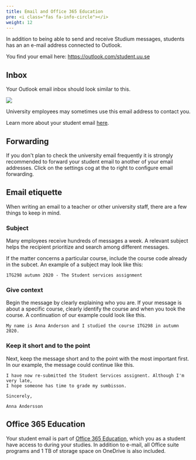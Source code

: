 ```yaml
---
title: Email and Office 365 Education
pre: <i class="fas fa-info-circle"></i>
weight: 12
---
```


In addition to being able to send and receive Studium messages, students has an 
an e-mail address connected to Outlook.

You find your email here: https://outlook.com/student.uu.se

[email]: https://outlook.com/student.uu.se

## Inbox

Your Outlook email inbox should look similar to this. 

<img src="/images/studenttjanster/email/inbox.gif"/>

[uu-student]: https://www2.uu.se/student/

University employees may sometimes use this email address to contact you.

Learn more about your student email [here][email].


[email]: https://www2.uu.se/en/students/it-for-students/email

## Forwarding

If you don't plan to check the university email frequently it is strongly
recommended to forward your student email to another of your email addresses. 
Click on the settings cog at the to right to configure email forwarding.

## Email etiquette 

When writing an email to a teacher or other university staff, there are a few
things to keep in mind.

### Subject

Many employees receive hundreds of messages a week. A relevant subject helps the
recipient prioritize and search among different messages.

If the matter concerns a particular course, include the
course code already in the subcet. An example of a subject 
may look like this:


``` text
1TG298 autumn 2020 - The Student services assignment
```

### Give context

Begin the message by clearly explaining who you are. If your message is about a
specific course, clearly identify the course and when you took the course. 
A continuation of our example could look like this.


``` text
My name is Anna Anderson and I studied the course 1TG298 in autumn 2020.
```

### Keep it short and to the point

Next, keep the message short and to the point with the most
important first. In our example, the message could continue like this.


``` text
I have now re-submitted the Student Services assignent. Although I'm very late,
I hope someone has time to grade my sumbisson. 

Sincerely,

Anna Andersson
```

## Office 365 Education

Your student email is part of [Office 365 Education][office-365], which you as a student have
access to during your studies. In addition to e-mail, all Office suite programs
and 1 TB of storage space on OneDrive is also included.

[office-365]: https://www2.uu.se/en/students/it-for-students/office-365-education
